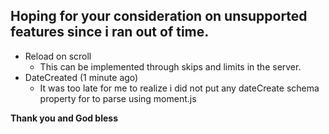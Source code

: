 ## Hoping for your consideration on unsupported features since i ran out of time.

- Reload on scroll
  - This can be implemented through skips and limits in the server.
- DateCreated (1 minute ago)
  - It was too late for me to realize i did not put any dateCreate schema property for to parse using moment.js

**Thank you and God bless**
